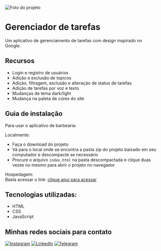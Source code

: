 ![Foto do projeto](https://github.com/lezzin/tasks_manager/assets/103830032/262b1285-0e07-4f2d-9e5d-cc91058c84fc)

# Gerenciador de tarefas

Um aplicativo de gerenciamento de tarefas com design inspirado no Google.

## Recursos

- Login e registro de usuários
- Adição e exclusão de topicos
- Adição, filtragem, exclusão e alteração de status de tarefas
- Adição de tarefas por voz e texto
- Mudanças de tema dark/light
- Mudança na paleta de cores do site

## Guia de instalação

Para usar o aplicativo de barbearia:

Localmente:<br>

- Faça o download do projeto
- Vá para o local onde se encontra a pasta zip do projeto baixado em seu computador e descompacte se necessário
- Procure o arquivo ```index.html``` na pasta descompactada e clique duas vezes no mesmo para abrir o projeto no navegador

Hospedagem:<br>
Basta acessar o link: [clique aqui para acessar](https://tasks-manager-woad.vercel.app/)

## Tecnologias utilizadas:

* HTML
* CSS
* JavaScript

## Minhas redes sociais para contato

[![Instagram](https://img.shields.io/badge/Instagram-E4405F?style=for-the-badge&logo=instagram&logoColor=white)](https://www.instagram.com/leandroadrian_/)
[![LinkedIn](https://img.shields.io/badge/LinkedIn-0077B5?style=for-the-badge&logo=linkedin&logoColor=white)](https://www.linkedin.com/in/leandro-adrian)
[![Telegram](https://img.shields.io/badge/Telegram-2CA5E0?style=for-the-badge&logo=telegram&logoColor=white)](https://t.me/LeandroAdrian)
